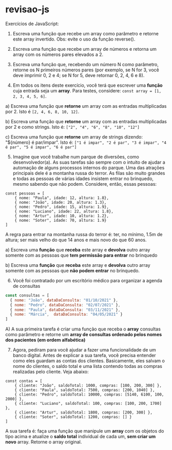 # revisao-js
Exercícios de JavaScript:

1) Escreva uma função que recebe um array como parâmetro e retorne este array invertido. Obs: evite o uso da função reverse().

2) Escreva uma função que recebe um array de números e retorna um array com os números pares elevados a 2.

3) Escreva uma função que, recebendo um número N como parâmetro, retorne os N primeiros números pares (por exemplo, se N for 3, você deve imprimir 0, 2 e 4; se N for 5, deve retornar 0, 2, 4, 6 e 8). 

4) Em todos os itens deste exercício, você terá que escrever uma **função** cuja entrada seja um **array**. Para testes, considere: `const array = [1, 2, 3, 4, 5, 6]`.

a) Escreva uma função que **retorne** um array com as entradas multiplicadas por 2. Isto é `[2, 4, 6, 8, 10, 12]`.

b) Escreva uma função que **retorne** um array com as entradas multiplicadas por 2 e como strings. Isto é: `["2", "4", "6", "8", "10", "12"]`

c) Escreva uma função que **retorne** um array de strings dizendo: "${número} é par/impar". Isto é: `["1 é impar", "2 é par", "3 é impar", "4 é par", "5 é impar", "6 é par"]`

5) Imagine que você trabalhe num parque de diversões, como desenvolvedor(a). As suas tarefas são sempre com o intuito de ajudar a automação de alguns processos internos do parque. Uma das atrações principais dele é a montanha russa do terror. As filas são muito grandes e todas as pessoas de várias idades insistem entrar no brinquedo, mesmo sabendo que não podem. Considere, então, essas pessoas:

```
const pessoas = [
	{ nome: "Paula", idade: 12, altura: 1.8},
	{ nome: "João", idade: 20, altura: 1.3},
	{ nome: "Pedro", idade: 15, altura: 1.9},
	{ nome: "Luciano", idade: 22, altura: 1.8},
	{ nome: "Artur", idade: 10, altura: 1.2},
	{ nome: "Soter", idade: 70, altura: 1.9}
]

```

A regra para entrar na montanha russa do terror é: ter, no mínimo, 1.5m de altura; ser mais velho do que 14 anos e mais novo do que 60 anos.

a) Escreva uma **função** que **receba** este array e **devolva** outro array somente com as pessoas que **tem permissão para entrar** no brinquedo

b) Escreva uma **função** que **receba** este array e **devolva** outro array somente com as pessoas que **não podem entrar** no brinquedo.

6) Você foi contratado por um escritório médico para organizar a agenda de consultas

```jsx
const consultas = [
  { nome: "João", dataDaConsulta: "01/10/2021" },
  { nome: "Pedro", dataDaConsulta: "02/07/2021" },
  { nome: "Paula", dataDaConsulta: "03/11/2021" },
  { nome: "Márcia",  dataDaConsulta: "04/05/2021" }
]

```

A) A sua primeira tarefa é criar uma função que receba o **array** consultas como parâmetro e retorne um **array de consultas ordenado pelos nomes dos pacientes (em ordem alfabética)**

7) Agora, pediram para você ajudar a fazer uma funcionalidade de um banco digital. Antes de explicar a sua tarefa, você precisa entender como eles guardam as contas dos clientes. Basicamente, eles salvam o nome do clientes, o saldo total e uma lista contendo todas as compras realizadas pelo cliente. Veja abaixo:

```
const contas = [
	{ cliente: "João", saldoTotal: 1000, compras: [100, 200, 300] },
	{ cliente: "Paula", saldoTotal: 7500, compras: [200, 1040] },
	{ cliente: "Pedro", saldoTotal: 10000, compras: [5140, 6100, 100, 2000] },
	{ cliente: "Luciano", saldoTotal: 100, compras: [100, 200, 1700] },
	{ cliente: "Artur", saldoTotal: 1800, compras: [200, 300] },
	{ cliente: "Soter", saldoTotal: 1200, compras: [] }
]

```

A sua tarefa é: faça uma função que manipule um **array** com os objetos do tipo acima e atualize o **saldo total** individual de cada um, **sem criar um novo** array. Retorne o array original. 